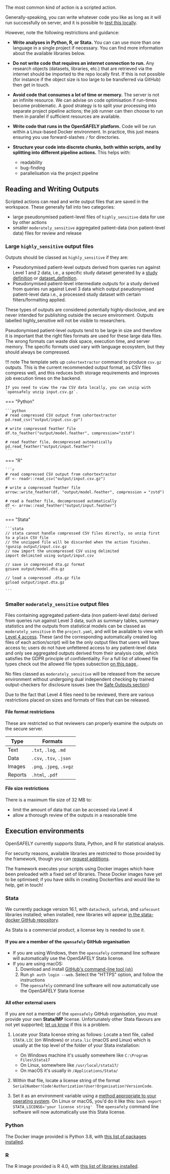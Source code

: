 The most common kind of action is a scripted action.

Generally-speaking, you can write whatever code you like as long as it will run successfully on server, and it is possible to [test this locally](actions-pipelines.md#running-your-code-locally).

However, note the following restrictions and guidance:

* **Write analyses in Python, R, or Stata.**
You can can use more than one language in a single project if necessary.  You can find more information about the available libraries below.

* **Do not write code that requires an internet connection to run.**
Any research objects (datasets, libraries, etc.) that are retrieved via the internet should be imported to the repo locally first.
If this is not possible (for instance if the object size is too large to be transferred via GitHub) then get in touch.

* **Avoid code that consumes a lot of time or memory.** The server is not an infinite resource. We can advise on code optimisation if run-times become problematic.  A good strategy is to split your processing into separate project pipeline actions; the job runner can then choose to run them in parallel if sufficient resources are available.

* **Write code that runs in the OpenSAFELY platform.**
Code will be run within a Linux-based Docker environment. In practice, this just means ensuring you use forward-slashes `/` for directories.

* **Structure your code into discrete chunks, both within scripts, and by splitting into different pipeline actions.**
This helps with:
	* readability
	* bug-finding
	* parallelisation via the project pipeline


## Reading and Writing Outputs

Scripted actions can read and write output files that are saved in the workspace. These generally fall into two categories:
* large pseudonymised patient-level files of `highly_sensitive` data for use by other actions
* smaller `moderately_sensitive` aggregated patient-data (non patient-level data) files for review and release


### Large `highly_sensitive` output files

Outputs should be classed as `highly_sensitive` if they are:

- Pseudonymised patient-level outputs derived from queries run against Level 1 and 2 data, i.e., a specific study dataset generated by a [study definition](study-def.md) or [dataset_definition](https://docs.opensafely.org/ehrql/).
- Pseudonymised patient-level intermediate outputs for a study derived from queries run against Level 3 data which output pseudonymised patient-level data i.e., a processed study dataset with certain filters/formatting applied.

These types of outputs are considered potentially highly-disclosive, and are never intended for publishing outside the secure environment. Outputs labelled highly_sensitive will not be visible to researchers.

Pseudonymised patient-level outputs tend to be large in size and therefore it is important that the right files formats are used for these large data files. The wrong formats can waste disk space, execution time, and server memory. The specific formats used vary with language ecosystem, but they should always be compressed.

!!! note
    The template sets up `cohortextractor` command to produce `csv.gz` outputs.
    This is the current recommended output format, as CSV files compress well,
    and this reduces both storage requirements and improves job execution times
    on the backend.

    If you need to view the raw CSV data locally, you can unzip with `opensafely unzip input.csv.gz`.



=== "Python"

    ```python
    # read compressed CSV output from cohortextractor
    pd.read_csv("output/input.csv.gz")

    # write compressed feather file
    df.to_feather("output/model.feather", compression="zstd")

    # read feather file, decompressed automatically
    pd.read_feather("output/input.feather")
    ```

=== "R"

    ```r
    # read compressed CSV output from cohortextractor
    df <- readr::read_csv("output/input.csv.gz")

    # write a compressed feather file
    arrow::write_feather(df, "output/model.feather", compression = "zstd")

    # read a feather file, decompressed automatically
    df <- arrow::read_feather("output/input.feather")
    ```

=== "Stata"

    ```stata
    // stata cannot handle compressed CSV files directly, so unzip first to a plain CSV file
    // the unzipped file will be discarded when the action finishes.
    !gunzip output/input.csv.gz
    // now import the uncompressed CSV using delimited
    import delimited using output/input.csv

    // save in compressed dta.gz format
    gzsave output/model.dta.gz

    // load a compressed .dta.gz file
    gzload output/input.dta.gz

    ```

### Smaller `moderately_sensitive` output files

Files containing aggregated patient-data (non patient-level data) derived from queries run against Level 3 data, such as summary tables, summary statistics and the outputs from statistical models can be classed as `moderately_sensitive` in the `project.yaml`, and will be available to view with [Level 4 access](level-4-server.md). These (and the corresponding automatically created log files of each action/script) will be the only output files that users will have access to; users do not have unfettered access to any patient-level data and only see aggregated outputs derived from their analysis code, which satisfies the GDPR principle of confidentiality. For a full list of allowed file types check out the allowed file types subsection [on this page ](releasing-files.md). 

No files classed as `moderately_sensitive` will be released from the secure environment without undergoing dual independent checking by trained output-checkers for disclosure issues (see the [Safe Outputs section](releasing-files.md))

Due to the fact that Level 4 files need to be reviewed, there are various restrictions placed on sizes and formats of files that can be released.

#### File format restrictions

These are restricted so that reviewers can properly examine the outputs on the secure server.

| Type | Formats |
| --- | --- |
| Text |  `.txt`, `.log`, `.md` |
| Data | `.csv`, `.tsv`, `.json` |
| Images | `.png`, `.jpeg`, `.svgz` |
| Reports | `.html`, `.pdf` |

#### File size restrictions

There is a maximum file size of 32 MB to:

* limit the amount of data that can be accessed via Level 4
* allow a thorough review of the outputs in a reasonable time

## Execution environments

OpenSAFELY currently supports Stata, Python, and R for statistical analysis.

For security reasons, available libraries are restricted to those provided by the framework, though you can [request additions](requesting-libraries.md).

The framework executes your scripts using Docker images which have been preloaded with a fixed set of libraries.
These Docker images have yet to be optimised; if you have skills in creating Dockerfiles and would like to help, get in touch!

### Stata

We currently package version 16.1, with `datacheck`, `safetab`, and `safecount` libraries installed; when installed, new libraries will appear [in the stata-docker GitHub repository](https://github.com/opensafely-core/stata-docker/tree/master/libraries).

As Stata is a commercial product, a license key is needed to use it.

#### If you are a member of the `opensafely` GitHub organisation
* If you are using Windows, then the `opensafely` command line software will
automatically use the OpenSAFELY Stata license.
* If you are using macOS:
   1. Download and install [GitHub's command-line tool (`gh`)](https://cli.github.com/)
   2. Run `gh auth login --web`. Select the "HTTPS" option, and follow the instructions
  * The `opensafely` command line software will now automatically use the OpenSAFELY Stata license

#### All other external users

If you are not a member of the `opensafely` GitHub organisation, you must provide your own **Stata/MP** license. Unfortunately other Stata flavours are not yet supported; [let us know](how-to-get-help.md) if this is a problem.

1. Locate your Stata license string as follows:
   Locate a text file, called `STATA.LIC` (on Windows) or `stata.lic` (macOS and Linux) which is usually at the top level of the folder of your Stata installation:

    * On Windows machine it's usually somewhere like `C:\Program Files\Stata17`
    * On Linux, somewhere like `/usr/local/stata17/`
    * On macOS it's usually in `/Applications/Stata/`
2. Within that file, locate a license string of the format `SerialNumber!Code!Authorization!User!Organisation!VersionCode`.
3. Set it as an environment variable using a [method appropriate to your operating system](https://chlee.co/how-to-setup-environment-variables-for-windows-mac-and-linux/). On Linux or macOS, you'd do it like this:
        ```bash
        export STATA_LICENSE='your license string'
        ```
The `opensafely` command line software will now automatically use this Stata license.


### Python

The Docker image provided is Python 3.8, with [this list of packages installed](https://github.com/opensafely-core/python-docker/blob/main/requirements.txt).

### R

The R image provided is R 4.0, with [this list of libraries installed](https://github.com/opensafely-core/r-docker/blob/master/packages.csv).
